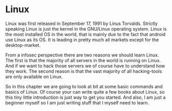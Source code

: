 # Linux

Linux was first released in September 17, 1991 by Linus Torvalds. Strictly speaking Linux is just the kernel in the GNU/Linux operating system. Linux is the most installed OS in the world, that is mainly due to the fact that android use Linux as its OS. It is leading in pretty much all markets except for the desktop-market.

From a infosec perspective there are two reasons we should learn Linux. The first is that the majority of all servers in the world is running on Linux. And if we want to hack those servers we of course have to understand how they work. The second reason is that the vast majority of all hacking-tools are only available on Linux.

So in this chapter we are going to look at bit at some basic commands and basics of Linux. Of course your can write quite a few books about Linux, so this tiny little introduction is just way to get you started. And also, I am just a beginner myself so I am just writing stuff that I myself need to learn.

